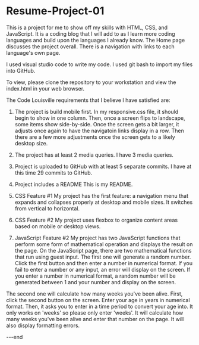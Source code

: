 # Resume-Project-01

This is a project for me to show off my skills with HTML, CSS, and JavaScript. 
It is a coding blog that I will add to as I learn more coding languages and build 
upon the languages I already know. The Home page discusses the project overall. 
There is a navigation with links to each language's own page.

I used visual studio code to write my code. I used git bash to import my files into 
GitHub.

To view, please clone the repository to your workstation and view the index.html in your 
web browser.

The Code Louisville requirements that I believe I have satisfied are:
1. The project is build mobile first.
In my responsive.css file, it should begin to show in one column.
Then, once a screen flips to landscape, some items show side-by-side.
Once the screen gets a bit larger, it adjusts once again to have the navigatoin links
display in a row.
Then there are a few more adjustments once the screen gets to a likely desktop size.

2. The project has at least 2 media queries.
I have 3 media queries.

3. Project is uploaded to GitHub with at least 5 separate commits.
I have at this time 29 commits to GitHub.

4. Project includes a README
This is my README.

5. CSS Feature #1
My project has the first feature:  a navigation menu that expands and collapses properly at desktop and mobile sizes.
It switches from vertical to horizontal.

6. CSS Feature #2
My project uses flexbox to organize content areas based on mobile or desktop views.

7. JavaScript Feature #2
My project has two JavaScript functions that perform some form of mathematical operation and displays the result on the page.
On the JavaScript page, there are two mathematical functions that run using guest input.
The first one will generate a random number. Click the first button and then enter a number in
numerical format. If you fail to enter a number or any input, an error will display on the screen.
If you enter a number in numerical format, a random number will be generated between 1 and your number
and display on the screen.

The second one will calculate how many weeks you've been alive. First, click the second button on the screen.
Enter your age in years in numerical format. Then, it asks you to enter in a time period to convert your age into.
It only works on 'weeks' so please only enter 'weeks'. It will calculate how many weeks you've been alive
and enter that number on the page. It will also display formatting errors.

---end
